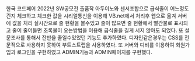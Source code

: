 한국 코드페어 2022년 SW공모전 출품작
아두이노와 센서조합으로 급식줄이 어느정도 긴지 체크하고 
체크한 값을 시리얼통신을 이용해 VB.net에서 처리후 웹으로 옮겨 서버에 값을 처리
실시간으로 줄 현황을 볼수있고 줄이 많으면 줄 현황에서 빨간불로 표시되고 
줄이 줄어들면 초록불이 오는방법을 이용해 급식줄을 길게 서지 않아도 되었다.
또 설문조사를 통해서 잔반을 줄일수있었던 기능도 추가하였다.
디자인같은경우는 CSS를 전문적으로 사용하지 못하여 부트스트랩을 사용하였다.
또 서버와 디비를 이용하여 회원가입과 로그인을 구현하였고 ADMIN기능과 ADMIN페이지를 구현했다.

